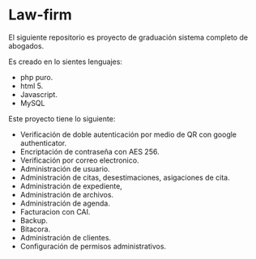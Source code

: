 # Law-firm

El siguiente repositorio es proyecto de graduación sistema completo de abogados.

Es creado en lo sientes lenguajes:
- php puro.
- html 5.
- Javascript.
- MySQL

Este proyecto tiene lo siguiente:
- Verificación de doble autenticación por medio de QR con google authenticator.
- Encriptación de contraseña con AES 256.
- Verificación por correo electronico.
- Administración de usuario.
- Administración de citas, desestimaciones, asigaciones de cita.
- Administración de expediente, 
- Administración de archivos.
- Administración de agenda.
- Facturacion con CAI.
- Backup.
- Bitacora.
- Administración de clientes.
- Configuración de permisos administrativos.

